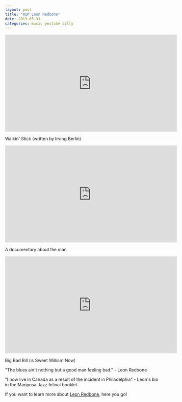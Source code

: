 ```yaml
---
layout: post
title: "RIP Leon Redbone"
date: 2019-05-31
categories: music youtube silly
---
```


<iframe width="560" height="315" src="https://www.youtube.com/embed/ru4IqqeNduM" frameborder="0" allow="accelerometer; autoplay; encrypted-media; gyroscope; picture-in-picture" allowfullscreen></iframe>

Walkin' Stick (written by Irving Berlin)

<iframe width="560" height="315" src="https://www.youtube.com/embed/ngas6KfP3s0" frameborder="0" allow="accelerometer; autoplay; encrypted-media; gyroscope; picture-in-picture" allowfullscreen></iframe>

A documentary about the man



<iframe width="560" height="315" src="https://www.youtube.com/embed/IYycoh_nS7k" frameborder="0" allow="accelerometer; autoplay; encrypted-media; gyroscope; picture-in-picture" allowfullscreen></iframe>

Big Bad Bill (is Sweet William Now)

"The blues ain't nothing but a good man feeling bad." - Leon Redbone

"I now live in Canada as a result of the incident in Philadelphia" - Leon's bio in the Mariposa Jazz fetival booklet

If you want to learn more about <a href="https://en.wikipedia.org/wiki/Leon_Redbone">Leon Redbone</a>, here you go!
